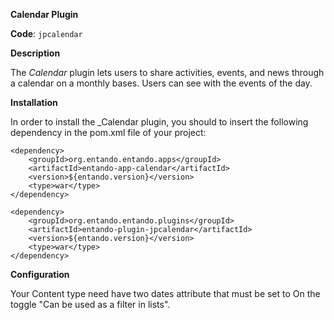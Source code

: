 **Calendar Plugin**

**Code**: ```jpcalendar```

**Description**

The _Calendar_ plugin lets users to share activities, events, and news through a calendar on a monthly bases. Users can see with the events of the day.

**Installation**

In order to install the _Calendar plugin, you should to insert the following dependency in the pom.xml file of your project:

```
<dependency>
    <groupId>org.entando.entando.apps</groupId>
    <artifactId>entando-app-calendar</artifactId>
    <version>${entando.version}</version>
    <type>war</type>
</dependency>
        
<dependency>
    <groupId>org.entando.entando.plugins</groupId>
    <artifactId>entando-plugin-jpcalendar</artifactId>
    <version>${entando.version}</version>
    <type>war</type>
</dependency>

```

**Configuration**

Your Content type need have two dates attribute that must be set to On the toggle "Can be used as a filter in lists". 
